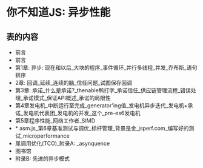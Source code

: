 
# 你不知道JS: 异步性能

## 表的内容

-   前言
-   前言
-   第1章: 异步: 现在和以后_大块的程序_事件循环_并行多线程_并发_乔布斯_语句排序
-   2章: 回调_延续_连续的脑_信任问题_试图保存回调
-   第3章: 承诺_什么是承诺?_thenable鸭打字_承诺信任_供应链管理流程_错误处理_承诺模式_保证API概述_承诺的局限性
-   第4章发电机_中断运行至完成_generator'ing值_发电机异步迭代_发电机+承诺_发电机代表团_发电机的并发_这个_pre-es6发电机
-   第5章程序性能_网络工作者_SIMD
-   \* asm.js_第6章基准测试与调优_标杆管理_背景是金_jsperf.com_编写好的测试_microperformance
-   尾调用优化(TCO)_附录A: _asynquence
-   图书馆
-   附录B: 先进的异步模式
